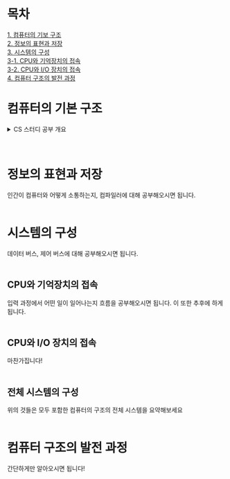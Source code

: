 # 목차 
[1. 컴퓨터의 기보 구조](#컴퓨터의-기본-구조) <br>
[2. 정보의 표현과 저장](#정보의-표현과-저장) <br>
[3. 시스템의 구성](#시스템의-구성) <br>
[3-1. CPU와 기억장치의 접속](#cpu와-기억장치의-접속) <br>
[3-2. CPU와 I/O 장치의 접속](#cpu와-io-장치의-접속) <br>
[4. 컴퓨터 구조의 발전 과정](#컴퓨터-구조의-발전-과정) <br>

# 컴퓨터의 기본 구조
<details closed>
<summary> CS 스터디 공부 개요</summary>
<br>
<img src="https://github.com/hdaisywd/CS-Study/assets/102342953/592a735f-e0f0-4774-9c73-488178994722">

요런 기본 구조에 대한 것을 공부해오시면 됩니다! 개요를 준비하는 것이니, 세세하게 하나하나 하지 않으셔도 됩니다. (후에 하나하나 자세히 보게 됩니다)

</details>
<br/><br/>



# 정보의 표현과 저장 
인간이 컴퓨터와 어떻게 소통하는지, 컴파일러에 대해 공부해오시면 됩니다. 
<br/><br/>

# 시스템의 구성 
데이터 버스, 제어 버스에 대해 공부해오시면 됩니다. 
<br/><br/>

## CPU와 기억장치의 접속
입력 과정에서 어떤 일이 일어나는지 흐름을 공부해오시면 됩니다. 이 또한 추후에 하게 됩니다. 
<br/><br/>

## CPU와 I/O 장치의 접속
마찬가집니다!
<br/><br/>

## 전체 시스템의 구성
위의 것들은 모두 포함한 컴퓨터의 구조의 전체 시스템을 요약해보세요 
<br/><br/>

# 컴퓨터 구조의 발전 과정 
간단하게만 알아오시면 됩니다! 